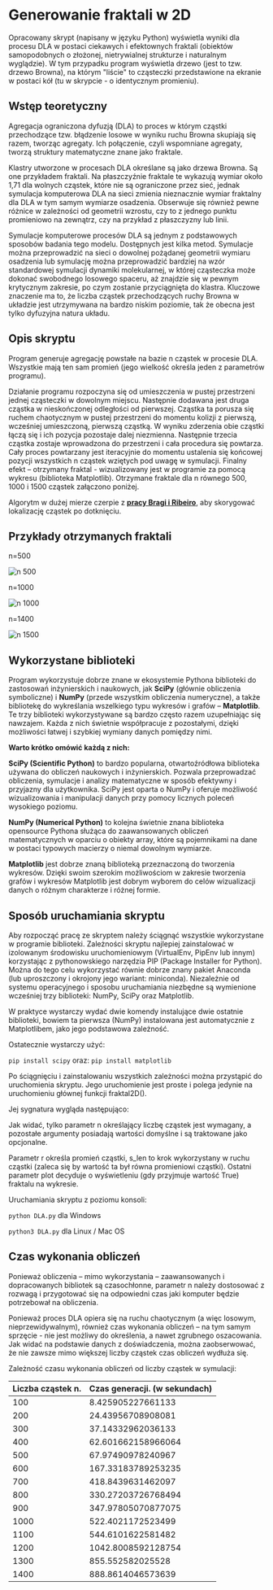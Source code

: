# Generowanie fraktali w 2D

Opracowany skrypt (napisany w języku Python) wyświetla wyniki dla procesu DLA w postaci ciekawych i efektownych fraktali (obiektów samopodobnych o złożonej, nietrywialnej strukturze i naturalnym wyglądzie). W tym przypadku program wyświetla drzewo (jest to tzw. drzewo Browna), na którym "liście" to cząsteczki przedstawione na ekranie w postaci kół (tu w skrypcie - o identycznym promieniu).

## Wstęp teoretyczny

Agregacja ograniczona dyfuzją (DLA) to proces w którym cząstki przechodzące tzw. błądzenie losowe w wyniku ruchu Browna skupiają się razem, tworząc agregaty. Ich połączenie, czyli wspomniane agregaty, tworzą struktury matematyczne znane jako fraktale.

Klastry utworzone w procesach DLA określane są jako drzewa Browna. Są one przykładem fraktali. Na płaszczyźnie fraktale te wykazują wymiar około 1,71 dla wolnych cząstek, które nie są ograniczone przez sieć, jednak symulacja komputerowa DLA na sieci zmienia nieznacznie wymiar fraktalny dla DLA w tym samym wymiarze osadzenia. Obserwuje się również pewne różnice w zależności od geometrii wzrostu, czy to z jednego punktu promieniowo na zewnątrz, czy na przykład z płaszczyzny lub linii.

Symulacje komputerowe procesów DLA są jednym z podstawowych sposobów badania tego modelu. Dostępnych jest kilka metod. Symulacje można przeprowadzić na sieci o dowolnej pożądanej geometrii wymiaru osadzenia lub symulację można przeprowadzić bardziej na wzór standardowej symulacji dynamiki molekularnej, w której cząsteczka może dokonać swobodnego losowego spaceru, aż znajdzie się w pewnym krytycznym zakresie, po czym zostanie przyciągnięta do klastra. Kluczowe znaczenie ma to, że liczba cząstek przechodzących ruchy Browna w układzie jest utrzymywana na bardzo niskim poziomie, tak że obecna jest tylko dyfuzyjna natura układu.

## Opis skryptu

Program generuje agregację powstałe na bazie n cząstek w procesie DLA. Wszystkie mają ten sam promień (jego wielkość określa jeden z parametrów programu).

Działanie programu rozpoczyna się od umieszczenia w pustej przestrzeni jednej cząsteczki w dowolnym miejscu. Następnie dodawana jest druga cząstka w nieskończonej odległości od pierwszej. Cząstka ta porusza się ruchem chaotycznym w pustej przestrzeni do momentu kolizji z pierwszą, wcześniej umieszczoną, pierwszą cząstką. W wyniku zderzenia obie cząstki łączą się i ich pozycja pozostaje dalej niezmienna. Następnie trzecia cząstka zostaje wprowadzona do przestrzeni i cała procedura się powtarza. Cały proces powtarzany jest iteracyjnie do momentu ustalenia się końcowej pozycji wszystkich n cząstek wziętych pod uwagę w symulacji. Finalny efekt – otrzymany fraktal - wizualizowany jest w programie za pomocą wykresu (biblioteka Matplotlib). Otrzymane fraktale dla n równego 500, 1000 i 1500 cząstek załączono poniżej. 

Algorytm w dużej mierze czerpie z **[pracy Bragi i Ribeiro](https://www.sciencedirect.com/science/article/abs/pii/S0010465511001238?via%3Dihub)**, aby skorygować lokalizację cząstek po dotknięciu.

## Przykłady otrzymanych fraktali

n=500

![n 500](./examples/500-particles-fractal.jpg)

n=1000

![n 1000](./examples/1000-particles-fractal.jpg)

n=1400

![n 1500](./examples/1400-particles-fractal.jpg)

## Wykorzystane biblioteki

Program wykorzystuje dobrze znane w ekosystemie Pythona biblioteki do zastosowań inżynierskich i naukowych, jak **SciPy** (głównie obliczenia symboliczne) i **NumPy** (przede wszystkim obliczenia numeryczne), a także bibliotekę do wykreślania wszelkiego typu wykresów i grafów – **Matplotlib**. Te trzy biblioteki wykorzystywane są bardzo często razem uzupełniając się nawzajem. Każda z nich świetnie współpracuje z pozostałymi, dzięki możliwości łatwej i szybkiej wymiany danych pomiędzy nimi.

**Warto krótko omówić każdą z nich:**

**SciPy (Scientific Python)** to bardzo popularna, otwartoźródłowa biblioteka używana do obliczeń naukowych i inżynierskich. Pozwala przeprowadzać obliczenia, symulacje i analizy matematyczne w sposób efektywny i przyjazny dla użytkownika. SciPy jest oparta o NumPy i oferuje możliwość wizualizowania i manipulacji danych przy pomocy licznych poleceń wysokiego poziomu.

**NumPy (Numerical Python)** to kolejna świetnie znana biblioteka opensource Pythona służąca do zaawansowanych obliczeń matematycznych w oparciu o obiekty array, które są pojemnikami na dane w postaci typowych macierzy o niemal dowolnym wymiarze.

**Matplotlib** jest dobrze znaną biblioteką przeznaczoną do tworzenia wykresów. Dzięki swoim szerokim możliwościom w zakresie tworzenia grafów i wykresów Matplotlib jest dobrym wyborem do celów wizualizacji danych o różnym charakterze i różnej formie.

## Sposób uruchamiania skryptu

Aby rozpocząć pracę ze skryptem należy ściągnąć wszystkie wykorzystane w programie biblioteki. Zależności skryptu najlepiej zainstalować w izolowanym środowisku uruchomieniowym (VirtualEnv, PipEnv lub innym) korzystając z pythonowskiego narzędzia PIP (Package Installer for Python). Można do tego celu wykorzystać równie dobrze znany pakiet Anaconda (lub uproszczony i okrojony jego wariant: miniconda). Niezależnie od systemu operacyjnego i sposobu uruchamiania niezbędne są wymienione wcześniej trzy biblioteki: NumPy, SciPy oraz Matplotlib.

W praktyce wystarczy wydać dwie komendy instalujące dwie ostatnie biblioteki, bowiem ta pierwsza (NumPy) instalowana jest automatycznie z Matplotlibem, jako jego podstawowa zależność.

Ostatecznie wystarczy użyć:

`pip install scipy`
oraz:
`pip install matplotlib`

Po ściągnięciu i zainstalowaniu wszystkich zależności można przystąpić do uruchomienia skryptu. Jego uruchomienie jest proste i polega jedynie na uruchomieniu głównej funkcji fraktal2D().

Jej sygnatura wygląda następująco:

Jak widać, tylko parametr n określający liczbę cząstek jest wymagany, a pozostałe argumenty posiadają wartości domyślne i są traktowane jako opcjonalne.

Parametr r określa promień cząstki, s_len to krok wykorzystany w ruchu cząstki (zaleca się by wartość ta był równa promieniowi cząstki). Ostatni parametr plot decyduje o wyświetleniu (gdy przyjmuje wartość True) fraktalu na wykresie.

Uruchamiania skryptu z poziomu konsoli:

`python DLA.py` dla Windows

`python3 DLA.py` dla Linux / Mac OS

## Czas wykonania obliczeń

Ponieważ obliczenia – mimo wykorzystania – zaawansowanych i dopracowanych bibliotek są czasochłonne, parametr n należy dostosować z rozwagą i przygotować się na odpowiedni czas jaki komputer będzie potrzebował na obliczenia.

Ponieważ proces DLA opiera się na ruchu chaotycznym (a więc losowym, nieprzewidywalnym), również czas wykonania obliczeń – na tym samym sprzęcie - nie jest możliwy do określenia, a nawet zgrubnego oszacowania. Jak widać na podstawie danych z doświadczenia, można zaobserwować, że nie zawsze mimo większej liczby cząstek czas obliczeń wydłuża się.

Zależność czasu wykonania obliczeń od liczby cząstek w symulacji:

| Liczba cząstek n. | Czas generacji. (w sekundach) |
| ----------------- | ----------------------------- |
| 100               | 8.425905227661133             |
| 200               | 24.43956708908081             |
| 300               | 37.14332962036133             |
| 400               | 62.601662158966064            |
| 500               | 67.97490978240967             |
| 600               | 167.33183789253235            |
| 700               | 418.8439631462097             |
| 800               | 330.27203726768494            |
| 900               | 347.97805070877075            |
| 1000              | 522.4021172523499             |
| 1100              | 544.6101622581482             |
| 1200              | 1042.8008592128754            |
| 1300              | 855.552582025528              |
| 1400              | 888.8614046573639             |
